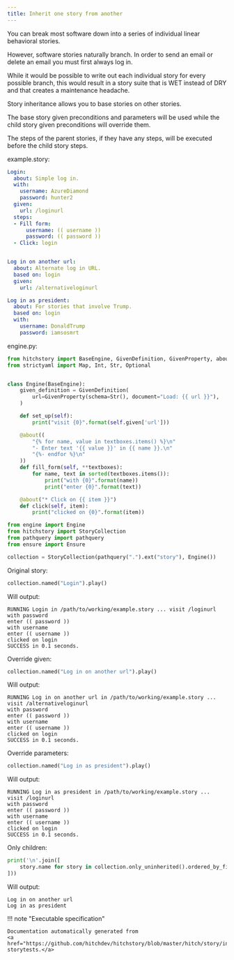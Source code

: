 ```yaml
---
title: Inherit one story from another
---
```




You can break most software down into a series of
individual linear behavioral stories.

However, software stories naturally branch. In order to
send an email or delete an email you must first always log
in.

While it would be possible to write out each individual
story for every possible branch, this would result in a
story suite that is WET instead of DRY and that creates
a maintenance headache.

Story inheritance allows you to base stories on other stories.

The base story given preconditions and parameters will be
used while the child story given preconditions will override
them.

The steps of the parent stories, if they have any steps,
will be executed before the child story steps.




example.story:

```yaml
Login:
  about: Simple log in.
  with:
    username: AzureDiamond
    password: hunter2
  given:
    url: /loginurl
  steps:
  - Fill form:
      username: (( username ))
      password: (( password ))
  - Click: login


Log in on another url:
  about: Alternate log in URL.
  based on: login
  given:
    url: /alternativeloginurl

Log in as president:
  about: For stories that involve Trump.
  based on: login
  with:
    username: DonaldTrump
    password: iamsosmrt

```









engine.py:

```python
from hitchstory import BaseEngine, GivenDefinition, GivenProperty, about
from strictyaml import Map, Int, Str, Optional


class Engine(BaseEngine):
    given_definition = GivenDefinition(
        url=GivenProperty(schema=Str(), document="Load: {{ url }}"),
    )

    def set_up(self):
        print("visit {0}".format(self.given['url']))

    @about((
        "{% for name, value in textboxes.items() %}\n"
        "- Enter text '{{ value }}' in {{ name }}.\n"
        "{%- endfor %}\n"
    ))
    def fill_form(self, **textboxes):
        for name, text in sorted(textboxes.items()):
            print("with {0}".format(name))
            print("enter {0}".format(text))

    @about("* Click on {{ item }}")
    def click(self, item):
        print("clicked on {0}".format(item))

```



```python
from engine import Engine
from hitchstory import StoryCollection
from pathquery import pathquery
from ensure import Ensure

collection = StoryCollection(pathquery(".").ext("story"), Engine())

```




Original story:




```python
collection.named("Login").play()
```

Will output:
```
RUNNING Login in /path/to/working/example.story ... visit /loginurl
with password
enter (( password ))
with username
enter (( username ))
clicked on login
SUCCESS in 0.1 seconds.
```






Override given:




```python
collection.named("Log in on another url").play()
```

Will output:
```
RUNNING Log in on another url in /path/to/working/example.story ... visit /alternativeloginurl
with password
enter (( password ))
with username
enter (( username ))
clicked on login
SUCCESS in 0.1 seconds.
```






Override parameters:




```python
collection.named("Log in as president").play()
```

Will output:
```
RUNNING Log in as president in /path/to/working/example.story ... visit /loginurl
with password
enter (( password ))
with username
enter (( username ))
clicked on login
SUCCESS in 0.1 seconds.
```






Only children:




```python
print('\n'.join([
    story.name for story in collection.only_uninherited().ordered_by_file()
]))

```

Will output:
```
Log in on another url
Log in as president
```











!!! note "Executable specification"

    Documentation automatically generated from 
    <a href="https://github.com/hitchdev/hitchstory/blob/master/hitch/story/inheritance.story">inheritance.story
    storytests.</a>

